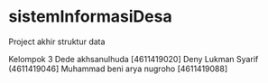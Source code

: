 # sistemInformasiDesa
Project akhir struktur data

Kelompok 3
Dede akhsanulhuda [4611419020]
Deny Lukman Syarif  (4611419046]
Muhammad beni arya nugroho [4611419088]
